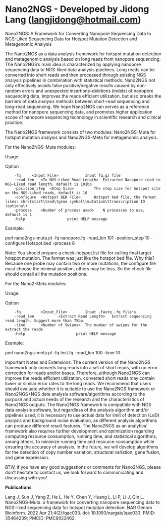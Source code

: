 # Nano2NGS - Developed by Jidong Lang (langjidong@hotmail.com)

Nano2NGS: A Framework for Converting Nanopore Sequencing Data to NGS-Liked Sequencing Data for Hotspot Mutation Detection and Metagenomic Analysis

The Nano2NGS as a data analysis framework for hotspot mutation detection and metagenomic analysis based on long reads from nanopore sequencing. The Nano2NGS’s main idea is characterized by applying nanopore sequencing data to NGS-liked data analysis pipelines. Long reads can be converted into short reads and then processed through existing NGS analysis pipelines in combination with statistical methods. Nano2NGS not only effectively avoids false positive/negative results caused by non-random errors and unexpected insertions-deletions (indels) of nanopore sequencing data, improves the reads efficient utilization, but also breaks the barriers of data analysis methods between short-read sequencing and long-read sequencing. We hope Nano2NGS can serves as a reference method for nanopore sequencing data, and promotes higher application scope of nanopore sequencing technology in scientific research and clinical practice.

The Nano2NGS framework consists of two modules: Nano2NGS-Muta for hotspot mutation analysis and Nano2NGS-Meta for metagenomic analysis.

For the Nano2NGS-Muta modules:

Usage:

Option

        -fq		<Input File>			Input fq.gz file
        -read_len	<To NGS-Liked Read Length>	Extracted Nanopore read to NGS-Liked read length, default is 101bp
        -position_step  <Step Size>			The step size for hotspot site on the NGS-Liked reads, default is 10
        -configure	<Hotspot BED File>		Hotspot bed file, the format likes: chr\tstart\tend\tgene symbol\tmutation\ttranscription ID (optional)
        -process	<Number of process used>	N processes to use, default is 1
        -help					print HELP message

Example:

perl nano2ngs-muta.pl -fq nanopore.fq -read_len 101 -position_step 10 -configure Hotspot.bed -process 8

Note: You should prepare a check-hotspot.list file for calling final target hotspot mutation. The format was just like the hotspot bed file. Why this? Because one probe may contain two or more mutations, the configure file must choose the minimal position, others may be loss. So the check file should contail all the mutation positions.

For the Nano2-Meta modules:

Usage:

Option

        -fq 		<Input_File>    	Input .fastq .fq file's
        -read_len  	        <Extract Read Length>   Extract sequencing read length. Suggest more than 75bp.
        -time		<Number of Swipes>	The number of swipes for the extract the reads
        -help   					print HELP message

Example:

perl nano2ngs-meta.pl -fq test.fq -read_len 100 -time 10


Important Notes and Extensions: The current version of the Nano2NGS framework only converts long reads into a set of short reads, with no error correction for reads and/or bases. Therefore, although Nano2NGS can improve the reads efficient utilization, converted short reads may contain lower or similar error rates to the long reads. We recommend that users should evaluate whether it is suitable to use the Nano2NGS framework or Nano2NGS+NGS data analysis software/algorithms according to the purpose and actual needs of the research and the characteristics of Nano2NGS outputs. The Nano2NGS framework is compatible with NGS data analysis software, but regardless of the analysis algorithm and/or pipelines used, it is necessary to use actual data for limit of detection (LoD) analysis and background noise evaluation, as different analysis algorithms can produce different result features.
The Nano2NGS as an analytical framework also requires further development and optimization regarding computing resource consumption, running time, and statistical algorithms, among others, to minimize running time and resource consumption while ensuring the accuracy of analysis. In the future, we will develop algorithms for the detection of copy number variation, structural variation, gene fusion, and gene expression.

BTW, if you have any good suggestions or comments for Nano2NGS, please don't hesitate to contact us, we look forward to communicating and discussing with you!

**Publications**

Lang J, Sun J, Yang Z, He L, He Y, Chen Y, Huang L, Li P, Li J, Qin L. Nano2NGS-Muta: a framework for converting nanopore sequencing data to NGS-liked sequencing data for hotspot mutation detection. NAR Genom Bioinform. 2022 Apr 21;4(2):lqac033. doi: 10.1093/nargab/lqac033. PMID: 35464239; PMCID: PMC9022462.
